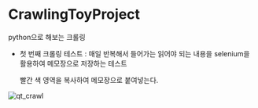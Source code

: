 # CrawlingToyProject

python으로 해보는 크롤링

 - 첫 번째 크롤링 테스트 : 매일 반복해서 들어가는 읽어야 되는 내용을 selenium을 활용하여 메모장으로 저장하는 테스트
 
   빨간 색 영역을 복사하여 메모장으로 붙여넣는다.
 
 ![qt_crawl](https://user-images.githubusercontent.com/53415000/100831648-90e55c80-34a9-11eb-9426-752dd1f97023.png)
